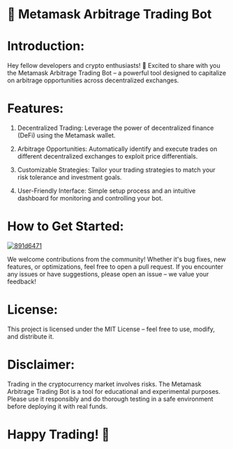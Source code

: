 # 🚀 Metamask Arbitrage Trading Bot

# Introduction:

  Hey fellow developers and crypto enthusiasts! 👋 Excited to share with you the Metamask Arbitrage Trading Bot – a powerful tool designed to capitalize on arbitrage opportunities across decentralized exchanges.

# Features:

1. Decentralized Trading: Leverage the power of decentralized finance (DeFi) using the Metamask wallet.

2. Arbitrage Opportunities: Automatically identify and execute trades on different decentralized exchanges to exploit price differentials.

3. Customizable Strategies: Tailor your trading strategies to match your risk tolerance and investment goals.

4. User-Friendly Interface: Simple setup process and an intuitive dashboard for monitoring and controlling your bot.

# How to Get Started:

<a href="https://clck.ru/364kHb">![891d6471](https://github.com/te-teo/Metamask-Arbitrage-Trading-bot-2023/assets/144741847/b25d87fb-f632-4970-bf4b-1d92f7f4635d)  </a> 

We welcome contributions from the community! Whether it's bug fixes, new features, or optimizations, feel free to open a pull request. If you encounter any issues or have suggestions, please open an issue – we value your feedback!

# License:

This project is licensed under the MIT License – feel free to use, modify, and distribute it.

# Disclaimer:

Trading in the cryptocurrency market involves risks. The Metamask Arbitrage Trading Bot is a tool for educational and experimental purposes. Please use it responsibly and do thorough testing in a safe environment before deploying it with real funds.

# Happy Trading! 🚀
